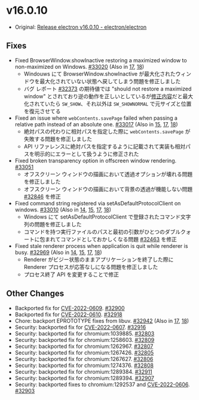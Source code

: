 # v16.0.10

- Original: [Release electron v16.0.10 - electron/electron](https://github.com/electron/electron/releases/tag/v16.0.10)

## Fixes

- Fixed BrowserWindow.showInactive restoring a maximized window to non-maximized on Windows. [#33020](https://github.com/electron/electron/pull/33020) (Also in [17](https://github.com/electron/electron/pull/33021), [18](https://github.com/electron/electron/pull/33022))
  - Windouws にて BrowserWindow.showInactive が最大化されたウィンドウを最大化されていない状態へ戻してしまう問題を修正しました
  - バグ レポート [#32373](https://github.com/electron/electron/issues/32373) の期待値では "should not restore a maximized window" とされており逆の動作を正しいとしているが[修正内容](https://github.com/electron/electron/pull/32870/files)だと最大化されていたら `SW_SHOW`、それ以外は `SW_SHOWNORMAL` で元サイズと位置を復元させてる
- Fixed an issue where `webContents.savePage` failed when passing a relative path instead of an absolute one. [#33017](https://github.com/electron/electron/pull/33017) (Also in [15](https://github.com/electron/electron/pull/33018), [17](https://github.com/electron/electron/pull/33016), [18](https://github.com/electron/electron/pull/33019))
  - 絶対パスの代わりに相対パスを指定した際に `webContents.savePage` が失敗する問題を修正しました
  - API リファレンスに絶対パスを指定するように記載されて実装も相対パスを明示的にエラーとして扱うように修正された
- Fixed broken transparency option in offscreen window rendering. [#33051](https://github.com/electron/electron/pull/33051)
  - オフスクリーン ウィンドウの描画において透過オプションが壊れる問題を修正しました
  - オフスクリーン ウィンドウの描画において背景の透過が機能しない問題 [#32846](https://github.com/electron/electron/issues/32846) を修正
- Fixed command string registered via setAsDefaultProtocolClient on windows. [#33010](https://github.com/electron/electron/pull/33010) (Also in [14](https://github.com/electron/electron/pull/33009), [15](https://github.com/electron/electron/pull/33011), [17](https://github.com/electron/electron/pull/33012), [18](https://github.com/electron/electron/pull/33013))
  - Windows にて setAsDefaultProtocolClient で登録されたコマンド文字列の問題を修正しました
  - コマンドを持つ実行ファイルのパスと最初の引数がひとつのダブルクォートに包まれてコマンドとしておかしくなる問題 [#32463](https://github.com/electron/electron/issues/32463) を修正
- Fixed stale renderer process when application is quit while renderer is busy. [#32969](https://github.com/electron/electron/pull/32969) (Also in [14](https://github.com/electron/electron/pull/32968), [15](https://github.com/electron/electron/pull/32967), [17](https://github.com/electron/electron/pull/32970), [18](https://github.com/electron/electron/pull/32971))
  - Renderer がビジー状態のままアプリケーションを終了した際に Renderer プロセスが応答なしになる問題を修正しました
  - プロセス終了 API を変更することで修正

## Other Changes

- Backported fix for [CVE-2022-0609](https://github.com/advisories/GHSA-vv6j-ww6x-54gx "CVE-2022-0609"). [#32900](https://github.com/electron/electron/pull/32900)
- Backported fix for [CVE-2022-0610](https://github.com/advisories/GHSA-vxgq-wwj6-w35h "CVE-2022-0610"). [#32918](https://github.com/electron/electron/pull/32918)
- Chore: backport EPROTOTYPE fixes from libuv. [#32942](https://github.com/electron/electron/pull/32942) (Also in [17](https://github.com/electron/electron/pull/32943), [18](https://github.com/electron/electron/pull/32944))
- Security: backported fix for [CVE-2022-0607](https://github.com/advisories/GHSA-j8gf-f8mr-xr7w "CVE-2022-0607"). [#32916](https://github.com/electron/electron/pull/32916)
- Security: backported fix for chromium:1039885. [#32803](https://github.com/electron/electron/pull/32803)
- Security: backported fix for chromium:1258603. [#32809](https://github.com/electron/electron/pull/32809)
- Security: backported fix for chromium:1262967. [#32807](https://github.com/electron/electron/pull/32807)
- Security: backported fix for chromium:1267426. [#32805](https://github.com/electron/electron/pull/32805)
- Security: backported fix for chromium:1267627. [#32806](https://github.com/electron/electron/pull/32806)
- Security: backported fix for chromium:1274376. [#32808](https://github.com/electron/electron/pull/32808)
- Security: backported fix for chromium:1289384. [#32911](https://github.com/electron/electron/pull/32911)
- Security: backported fix for chromium:1289394. [#32907](https://github.com/electron/electron/pull/32907)
- Security: backported fixes to chromium:1292537 and [CVE-2022-0606](https://github.com/advisories/GHSA-g3w5-vwvh-wpww "CVE-2022-0606"). [#32903](https://github.com/electron/electron/pull/32903)
